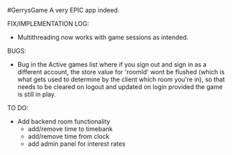 #GerrysGame
A very EPIC app indeed.

FIX/IMPLEMENTATION LOG:
- Multithreading now works with game sessions as intended. 

BUGS:
- Bug in the Active games list where if you sign out and sign in as a different account, the store value for 'roomId' wont be flushed (which is what gets used to determine by the client which room you're in), so that needs to be cleared on logout and updated on login provided the game is still in play. 

TO DO:
- Add backend room functionality 
  - add/remove time to timebank
  - add/remove time from clock
  - add admin panel for interest rates 
